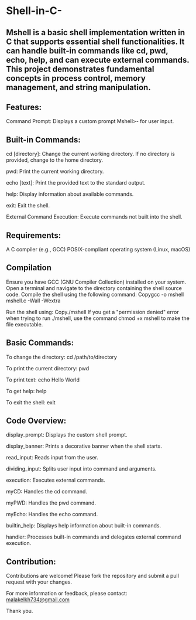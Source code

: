 # Shell-in-C-
Mshell is a basic shell implementation written in C that supports essential shell functionalities. It can handle built-in commands like cd, pwd, echo, help, and can execute external commands. This project demonstrates fundamental concepts in process control, memory management, and string manipulation.
-----------------------------------------------------------
Features:
-----------
Command Prompt: Displays a custom prompt Mshell>- for user input.

Built-in Commands:
--------
cd [directory]: Change the current working directory. If no directory is provided, change to the home directory.

pwd: Print the current working directory.

echo [text]: Print the provided text to the standard output.

help: Display information about available commands.

exit: Exit the shell.

External Command Execution: Execute commands not built into the shell.

Requirements:
-------------
A C compiler (e.g., GCC)
POSIX-compliant operating system (Linux, macOS)

Compilation
-----------
Ensure you have GCC (GNU Compiler Collection) installed on your system.
Open a terminal and navigate to the directory containing the shell source code.
Compile the shell using the following command:
Copygcc -o mshell mshell.c -Wall -Wextra

Run the shell using:
Copy./mshell
If you get a "permission denied" error when trying to run ./mshell, use the command chmod +x mshell to make the file executable.

Basic Commands:
--------------
To change the directory: cd /path/to/directory

To print the current directory: pwd

To print text: echo Hello World

To get help: help

To exit the shell: exit

Code Overview:
--------------
display_prompt: Displays the custom shell prompt.

display_banner: Prints a decorative banner when the shell starts.

read_input: Reads input from the user.

dividing_input: Splits user input into command and arguments.

execution: Executes external commands.

myCD: Handles the cd command.

myPWD: Handles the pwd command.

myEcho: Handles the echo command.

builtin_help: Displays help information about built-in commands.

handler: Processes built-in commands and delegates external command execution.

Contribution:
--------------
Contributions are welcome! Please fork the repository and submit a pull request with your changes.

For more information or feedback, please contact: malakelkh734@gmail.com

Thank you.
